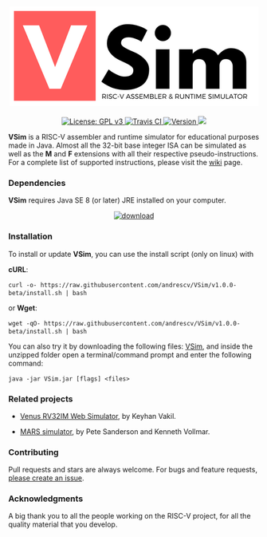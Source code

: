 <p align="center">
  <img src="./assets/logo.png" alt="VSim" width="500">
  <br><br>
  <a href="https://github.com/andrescv/VSim/blob/master/LICENSE">
    <img src="https://img.shields.io/badge/License-GPL%20v3-blue.svg" alt="License: GPL v3">
  </a>
  <a href="https://travis-ci.org/andrescv/VSim">
    <img src="https://api.travis-ci.org/andrescv/VSim.svg?branch=master" alt="Travis CI">
  </a>
  <a href="https://github.com/andrescv/VSim/releases">
    <img src="https://img.shields.io/github/release/andrescv/VSim/all.svg" alt="Version">
  </a>
  <img src="https://img.shields.io/github/downloads/andrescv/VSim/total.svg">
</p>

**VSim** is a RISC-V assembler and runtime simulator for educational purposes made in Java. Almost all the 32-bit base integer ISA can be simulated as well as the **M** and **F** extensions with all their respective pseudo-instructions. For a complete list of supported instructions, please visit the [wiki](https://github.com/andrescv/VSim/wiki) page.

### Dependencies

**VSim** requires Java SE 8 (or later) JRE installed on your computer.

<p align="center">
  <a href="http://www.oracle.com/technetwork/java/javase/downloads/index.html">
  <img src="https://raw.githubusercontent.com/andrescv/VSim/master/assets/download.png" alt="download">
  </a>
</p>

### Installation

To install or update **VSim**, you can use the install script (only on linux) with

**cURL**:

```shell
curl -o- https://raw.githubusercontent.com/andrescv/VSim/v1.0.0-beta/install.sh | bash
```
or **Wget**:

```shell
wget -qO- https://raw.githubusercontent.com/andrescv/VSim/v1.0.0-beta/install.sh | bash
```

You can also try it by downloading the following files: [VSim](https://github.com/andrescv/VSim/releases/download/v1.0.0-beta/vsim-v1.0.0-beta.zip), and inside the unzipped folder open a terminal/command prompt and enter the following command:

```shell
java -jar VSim.jar [flags] <files>
```

### Related projects

* [Venus RV32IM Web Simulator](http://www.kvakil.me/venus/), by Keyhan Vakil.

* [MARS simulator](http://courses.missouristate.edu/KenVollmar/mars/), by Pete Sanderson and Kenneth Vollmar.

### Contributing

Pull requests and stars are always welcome. For bugs and feature requests, [please create an issue](https://github.com/andrescv/VSim/issues/new).

### Acknowledgments

A big thank you to all the people working on the RISC-V project, for all the quality material that you develop.
